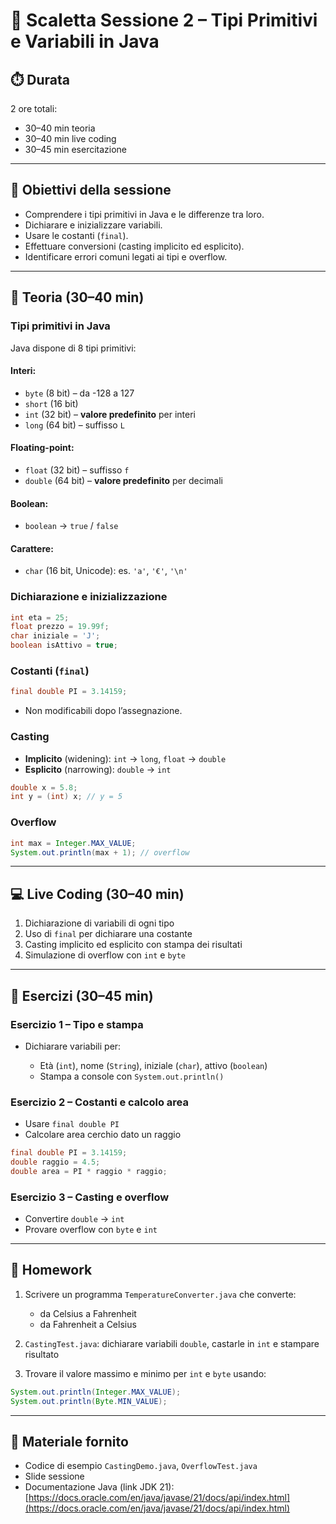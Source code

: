 # 📄 Scaletta Sessione 2 – Tipi Primitivi e Variabili in Java

## ⏱️ Durata

2 ore totali:

* 30–40 min teoria
* 30–40 min live coding
* 30–45 min esercitazione

---

## 🎯 Obiettivi della sessione

* Comprendere i tipi primitivi in Java e le differenze tra loro.
* Dichiarare e inizializzare variabili.
* Usare le costanti (`final`).
* Effettuare conversioni (casting implicito ed esplicito).
* Identificare errori comuni legati ai tipi e overflow.

---

## 🧠 Teoria (30–40 min)

### Tipi primitivi in Java

Java dispone di 8 tipi primitivi:

#### Interi:

* `byte` (8 bit) – da -128 a 127
* `short` (16 bit)
* `int` (32 bit) – **valore predefinito** per interi
* `long` (64 bit) – suffisso `L`

#### Floating-point:

* `float` (32 bit) – suffisso `f`
* `double` (64 bit) – **valore predefinito** per decimali

#### Boolean:

* `boolean` → `true` / `false`

#### Carattere:

* `char` (16 bit, Unicode): es. `'a'`, `'€'`, `'\n'`

### Dichiarazione e inizializzazione

```java
int eta = 25;
float prezzo = 19.99f;
char iniziale = 'J';
boolean isAttivo = true;
```

### Costanti (`final`)

```java
final double PI = 3.14159;
```

* Non modificabili dopo l’assegnazione.

### Casting

* **Implicito** (widening): `int` → `long`, `float` → `double`
* **Esplicito** (narrowing): `double` → `int`

```java
double x = 5.8;
int y = (int) x; // y = 5
```

### Overflow

```java
int max = Integer.MAX_VALUE;
System.out.println(max + 1); // overflow
```

---

## 💻 Live Coding (30–40 min)

1. Dichiarazione di variabili di ogni tipo
2. Uso di `final` per dichiarare una costante
3. Casting implicito ed esplicito con stampa dei risultati
4. Simulazione di overflow con `int` e `byte`

---

## 🧪 Esercizi (30–45 min)

### Esercizio 1 – Tipo e stampa

* Dichiarare variabili per:

    * Età (`int`), nome (`String`), iniziale (`char`), attivo (`boolean`)
    * Stampa a console con `System.out.println()`

### Esercizio 2 – Costanti e calcolo area

* Usare `final double PI`
* Calcolare area cerchio dato un raggio

```java
final double PI = 3.14159;
double raggio = 4.5;
double area = PI * raggio * raggio;
```

### Esercizio 3 – Casting e overflow

* Convertire `double` → `int`
* Provare overflow con `byte` e `int`

---

## 📘 Homework

1. Scrivere un programma `TemperatureConverter.java` che converte:

    * da Celsius a Fahrenheit
    * da Fahrenheit a Celsius

2. `CastingTest.java`: dichiarare variabili `double`, castarle in `int` e stampare risultato

3. Trovare il valore massimo e minimo per `int` e `byte` usando:

```java
System.out.println(Integer.MAX_VALUE);
System.out.println(Byte.MIN_VALUE);
```

---

## 📎 Materiale fornito

* Codice di esempio `CastingDemo.java`, `OverflowTest.java`
* Slide sessione
* Documentazione Java (link JDK 21): [https://docs.oracle.com/en/java/javase/21/docs/api/index.html](https://docs.oracle.com/en/java/javase/21/docs/api/index.html)
